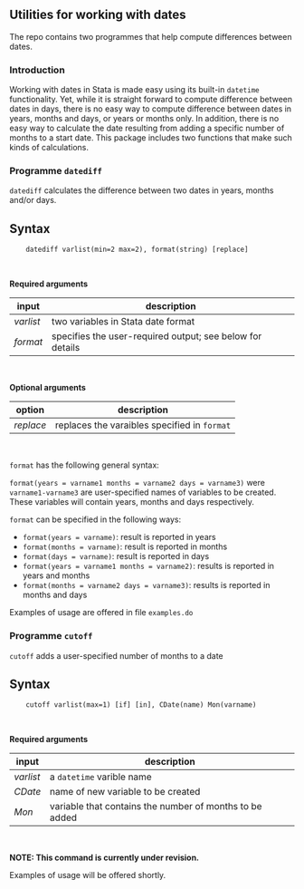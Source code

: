 ## Utilities for working with dates

The repo contains two programmes that help compute differences between dates. 

### Introduction

Working with dates in Stata is made easy using its built-in `datetime` functionality.
Yet, while it is straight forward to compute difference between dates in days, there is no easy way to compute
difference between dates in years, months and days, or years or months only. In addition, 
there is no easy way to calculate the date resulting from adding a specific number of months to a start date.
This package includes two functions that make such kinds of calculations.

### Programme `datediff`

`datediff` calculates the difference between two dates in years, months and/or days.


Syntax
---

```
	datediff varlist(min=2 max=2), format(string) [replace]
```
<br>

**Required arguments**


| input       | description            |
|-------------|------------------------|
| *varlist*   | two variables in Stata date format |
| *format*    | specifies the user-required output; see below for details |

<br>

**Optional arguments**


| option         | description            |
|----------------|------------------------|
| *replace*      | replaces the varaibles specified in `format` |


<br>

`format` has the following general syntax:

`format(years = varname1 months = varname2 days = varname3)` were `varname1-varname3` are
user-specified names of variables to be created. These variables will contain years, months and days respectively.

`format` can be specified in the following ways:

- `format(years = varname)`: result is reported in years
- `format(months = varname)`: result is reported in months
- `format(days = varname)`: result is reported in days
- `format(years = varname1 months = varname2)`: results is reported in years and months
- `format(months = varname2 days = varname3)`: results is reported in months and days

Examples of usage are offered in file `examples.do`


### Programme `cutoff`

`cutoff` adds a user-specified number of months to a date


Syntax
---

```
	cutoff varlist(max=1) [if] [in], CDate(name) Mon(varname)
```
<br>

**Required arguments**


| input       | description            |
|-------------|------------------------|
| *varlist*   | a `datetime` varible name|
| *CDate*     | name of new variable to be created |
| *Mon*       | variable that contains the number of months to be added |

<br>

**NOTE: This command is currently under revision.**

Examples of usage will be offered shortly.





